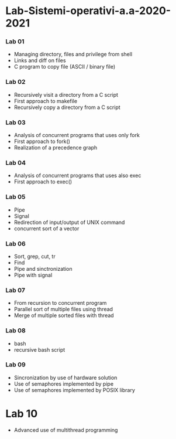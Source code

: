 # Lab-Sistemi-operativi-a.a-2020-2021

### Lab 01
	
- Managing directory, files and privilege from shell
- Links and diff on files
- C program to copy file (ASCII / binary file)

### Lab 02

- Recursively visit a directory from a C script
- First approach to makefile
- Recursively copy a directory from a C script

### Lab 03

- Analysis of concurrent programs that uses only fork
- First approach to fork()
- Realization of a precedence graph

### Lab 04

- Analysis of concurrent programs that uses also exec
- First approach to exec()

### Lab 05

- Pipe
- Signal
- Redirection  of input/output of UNIX command
- concurrent sort of a vector

### Lab 06

- Sort, grep, cut, tr
- Find
- Pipe and sinctronization
- Pipe with signal

### Lab 07

- From recursion to concurrent program
- Parallel sort of multiple files using thread
- Merge of multiple sorted files with thread

### Lab 08

- bash
- recursive bash script

### Lab 09

- Sincronization by use of hardware solution
- Use of semaphores implemented by pipe
- Use of semaphores implemented by POSIX library

# Lab 10

- Advanced use of multithread programming
